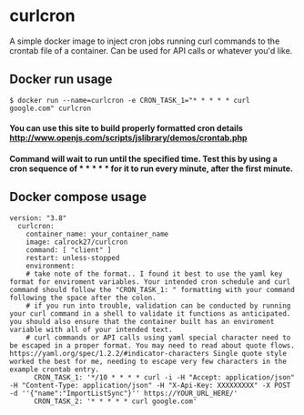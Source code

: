 # curlcron
A simple docker image to inject cron jobs running curl commands to the crontab file of a container. Can be used for API calls or whatever you'd like.
## Docker run usage
    $ docker run --name=curlcron -e CRON_TASK_1="* * * * * curl google.com" curlcron
#### You can use this site to build properly formatted cron details http://www.openjs.com/scripts/jslibrary/demos/crontab.php
#### Command will wait to run until the specified time. Test this by using a cron sequence of * * * * * for it to run every minute, after the first minute. 

## Docker compose usage
```
version: "3.8"  
  curlcron:
    container_name: your_container_name
    image: calrock27/curlcron
    command: [ "client" ]
    restart: unless-stopped
    environment:
	# take note of the format.. I found it best to use the yaml key format for enviroment variables. Your intended cron schedule and curl command should follow the "CRON_TASK_1: " formatting with your command following the space after the colon. 
	# if you run into trouble, validation can be conducted by running your curl command in a shell to validate it functions as anticipated. you should also ensure that the container built has an enviroment variable with all of your intended text. 
    # curl commands or API calls using yaml special character need to be escaped in a proper format. You may need to read about quote flows. https://yaml.org/spec/1.2.2/#indicator-characters Single quote style worked the best for me, needing to escape very few characters in the example crontab entry. 
      CRON_TASK_1: '*/10 * * * * curl -i -H "Accept: application/json" -H "Content-Type: application/json" -H "X-Api-Key: XXXXXXXXX" -X POST -d ''{"name":"ImportListSync"}'' https://YOUR_URL_HERE/'
      CRON_TASK_2: '* * * * * curl google.com'
```

